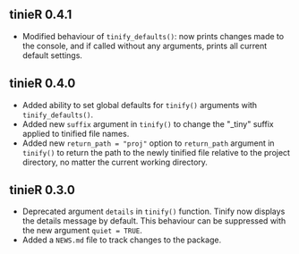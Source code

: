 ## tinieR 0.4.1

* Modified behaviour of `tinify_defaults()`: now prints changes made to the console, and if called without any arguments, prints all current default settings.

## tinieR 0.4.0

* Added ability to set global defaults for `tinify()` arguments with `tinify_defaults()`.
* Added new `suffix` argument in `tinify()` to change the "_tiny" suffix applied to tinified file names.
* Added new `return_path = "proj"` option to `return_path` argument in `tinify()` to return the path to the newly tinified file relative to the project directory, no matter the current working directory.

## tinieR 0.3.0

* Deprecated argument `details` in `tinify()` function. Tinify now displays the details message by default. This behaviour can be suppressed with the new argument `quiet = TRUE`.
* Added a `NEWS.md` file to track changes to the package.
